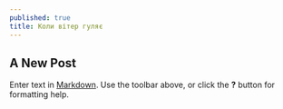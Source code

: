 ```yaml
---
published: true
title: Коли вітер гуляє
---
```

## A New Post

Enter text in [Markdown](http://daringfireball.net/projects/markdown/). Use the toolbar above, or click the **?** button for formatting help.
